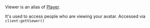 Viewer is an alias of [Player](../Player).

It's used to access people who are viewing your avatar. Accessed via `client:getViewer()`
